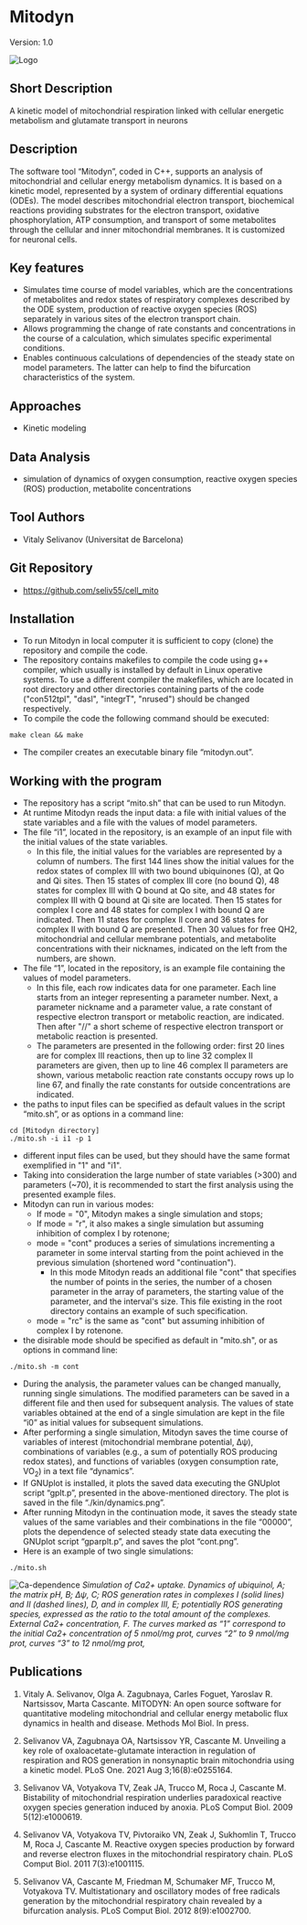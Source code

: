 # Mitodyn
Version: 1.0

![Logo](RC.png)

## Short Description

A kinetic model of mitochondrial respiration linked with cellular energetic metabolism and glutamate transport in neurons

## Description

The software tool “Mitodyn”, coded in C++,  supports an analysis of mitochondrial and cellular energy metabolism dynamics. It is based on a kinetic model, represented by a system of ordinary differential equations (ODEs). The model describes mitochondrial electron transport, biochemical reactions providing substrates for the electron transport, oxidative phosphorylation, ATP consumption, and transport of some metabolites through the cellular and inner mitochondrial membranes. It is customized for neuronal cells.

## Key features

- Simulates time course of model variables, which are the concentrations of metabolites and redox states of respiratory complexes described by the ODE system, production of reactive oxygen species (ROS) separately in various sites of the electron transport chain. 
- Allows programming the change of rate constants and concentrations in the course of a calculation, which simulates specific experimental conditions.
- Enables continuous calculations of dependencies of the steady state on model parameters. The latter can help to find the bifurcation characteristics of the system.

## Approaches

- Kinetic modeling
    
## Data Analysis

- simulation of dynamics of oxygen consumption, reactive oxygen species (ROS) production, metabolite concentrations

## Tool Authors

- Vitaly Selivanov (Universitat de Barcelona)

## Git Repository

- https://github.com/seliv55/cell_mito

## Installation

- To run Mitodyn in local computer it is sufficient to copy (clone) the repository and compile the code.
- The repository contains makefiles to compile the code using g++ compiler, which usually is installed by default in Linux operative systems. To use a different compiler the makefiles, which are located in root directory and other directories containing parts of the code ("con512tpl", "dasl", "integrT", "nrused") should be changed respectively.
- To compile the code the following command should be executed:
```
make clean && make 
```
- The compiler creates an executable binary file “mitodyn.out”. 

## Working with the program

- The repository has a script “mito.sh” that can be used to run Mitodyn.
- At runtime Mitodyn reads the input data: a file with initial values of the state variables and a file with the values of model parameters.
- The file “i1”, located in the repository, is an example of an input file with the initial values of the state variables. 
  * In this file, the initial values for the variables are represented by a column of numbers. The first 144 lines show the initial values for the redox states of complex III with two bound ubiquinones (Q), at Qo and Qi sites. Then 15 states of complex III core (no bound Q), 48 states for complex III with Q bound at Qo site, and 48 states for complex III with Q bound at Qi site are located. Then 15 states for complex I core and 48 states for complex I with bound Q are indicated. Then 11 states for complex II core and 36 states for complex II with bound Q are presented. Then 30 values for free QH2, mitochondrial and cellular membrane potentials, and metabolite concentrations with their nicknames, indicated on the left from the numbers, are shown.
- The file “1”, located in the repository, is an example file containing the values of model parameters.
  * In this file, each row indicates data for one parameter. Each line starts from an integer representing a parameter number. Next, a parameter nickname and a parameter value, a rate constant of respective electron transport or metabolic reaction, are indicated. Then after "//" a short scheme of respective electron transport or metabolic reaction is presented.
  * The parameters are presented in the following order: first 20 lines are for complex III reactions, then up to line 32 complex II parameters are given, then up to line 46 complex II parameters are shown, various metabolic reaction rate constants occupy rows up lo line 67, and finally the rate constants for outside concentrations are indicated.
- the paths to input files can be specified as default values in the script “mito.sh”, or as options in a command line:
``` 
cd [Mitodyn directory]
./mito.sh -i i1 -p 1
```
- different input files can be used, but they should have the same format exemplified in "1" and "i1".
- Taking into consideration the large number of state variables (>300) and parameters (~70), it is recommended to start the first analysis using the presented example files.
- Mitodyn can run in various modes:
  * If mode = "0", Mitodyn makes a single simulation and stops;
  * If mode = "r", it also makes a single simulation but assuming inhibition of complex I by rotenone;
  * mode = "cont" produces a series of simulations incrementing a parameter in some interval starting from the point achieved in the previous simulation (shortened word "continuation").
    * In this mode Mitodyn reads an additional file "cont" that specifies the number of points in the series, the number of a chosen parameter in the array of parameters, the starting value of the parameter, and the interval's size. This file existing in the root directory contains an example of such specification.
  * mode = "rc" is the same as "cont" but assuming inhibition of complex I by rotenone.
- the disirable mode should be specified as default in "mito.sh", or as options in command line:
```
./mito.sh -m cont
```
- During the analysis, the parameter values can be changed manually, running single simulations. The modified parameters can be saved in a different file and then used for subsequent analysis. The values of state variables obtained at the end of a single simulation are kept in the file “i0” as initial values for subsequent simulations.
- After performing a single simulation, Mitodyn saves the time course of variables of interest (mitochondrial membrane potential, Δψ), combinations of variables (e.g., a sum of potentially ROS producing redox states), and functions of variables (oxygen consumption rate, VO<sub>2</sub>) in a text file “dynamics”.
- If GNUplot is installed, it plots the saved data executing the GNUplot script “gplt.p”, presented in the above-mentioned directory. The plot is saved in the file “./kin/dynamics.png”.
- After running Mitodyn in the continuation mode, it saves the steady state values of the same variables and their combinations in the file “00000”, plots the dependence of selected steady state data executing the GNUplot script “gparplt.p”, and saves the plot “cont.png”.
- Here is an example of two single simulations:
```
./mito.sh
```
![Ca-dependence](./kin/suc.png)
*Simulation of Ca2+ uptake. Dynamics of ubiquinol, A; the matrix pH, B; Δψ, C; ROS generation rates in complexes I (solid lines) and II (dashed lines), D, and in complex III, E; potentially ROS generating species, expressed as the ratio to the total amount of the complexes. External Ca2+ concentration, F. The curves marked as “1” correspond to the initial Ca2+ concentration of 5 nmol/mg prot, curves “2” to 9 nmol/mg prot, curves “3” to 12 nmol/mg prot,*


## Publications

1. Vitaly A. Selivanov, Olga A. Zagubnaya, Carles Foguet, Yaroslav R. Nartsissov, Marta Cascante. MITODYN: An open source software for quantitative modeling mitochondrial and cellular energy metabolic flux dynamics in health and disease.  Methods Mol Biol. In press.

2. Selivanov VA, Zagubnaya OA, Nartsissov YR, Cascante M. Unveiling a key role of oxaloacetate-glutamate interaction in regulation of respiration and ROS generation in nonsynaptic brain mitochondria using a kinetic model. PLoS One. 2021 Aug 3;16(8):e0255164.

3. Selivanov VA, Votyakova TV, Zeak JA, Trucco M, Roca J, Cascante M.
Bistability of mitochondrial respiration underlies paradoxical reactive oxygen
species generation induced by anoxia. PLoS Comput Biol. 2009 5(12):e1000619.

4. Selivanov VA, Votyakova TV, Pivtoraiko VN, Zeak J, Sukhomlin T, Trucco M,
Roca J, Cascante M. Reactive oxygen species production by forward and reverse
electron fluxes in the mitochondrial respiratory chain. PLoS Comput Biol. 2011
7(3):e1001115.

5. Selivanov VA, Cascante M, Friedman M, Schumaker MF, Trucco M, Votyakova TV.
Multistationary and oscillatory modes of free radicals generation by the
mitochondrial respiratory chain revealed by a bifurcation analysis. PLoS Comput
Biol. 2012 8(9):e1002700.
